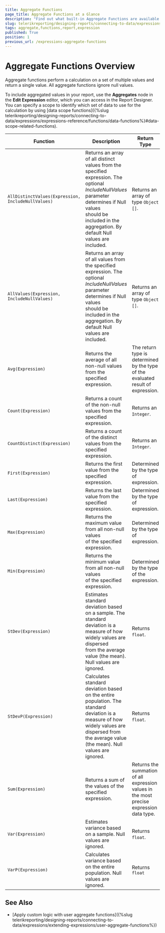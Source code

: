```yaml
---
title: Aggregate Functions
page_title: Aggregate Functions at a Glance
description: "Find out what built-in Aggregate Functions are available in Telerik Reporting and how you may write expressions with them."
slug: telerikreporting/designing-reports/connecting-to-data/expressions/expressions-reference/functions/aggregate-functions
tags: aggregate,functions,report,expression
published: True
position: 1
previous_url: /expressions-aggregate-functions
---
```


# Aggregate Functions Overview

Aggregate functions perform a calculation on a set of multiple values and return a single value. All aggregate functions ignore null values.

To include aggregated values in your report, use the __Aggregates__ node in the __Edit Expression__ editor, which you can access in the Report Designer. You can specify a scope to identify which set of data to use for the calculation by using [data scope functions]({%slug telerikreporting/designing-reports/connecting-to-data/expressions/expressions-reference/functions/data-functions%}#data-scope-related-functions).

| Function | Description | Return Type |
| ------ | ------ | ------ |
| `AllDistinctValues(Expression, IncludeNullValues)` |Returns an array of all distinct values from the specified expression. The optional *IncludeNullValues* parameter determines if Null values<br/> should be included in the aggregation. By default Null values are included.|Returns an array of type `Object []`.|
| `AllValues(Expression, IncludeNullValues)` |Returns an array of all values from the specified expression. The optional *IncludeNullValues* parameter determines if Null values<br/> should be included in the aggregation. By default Null values are included.|Returns an array of type `Object []`.|
| `Avg(Expression)` |Returns the average of all non-null values from the specified expression.|The return type is determined by the type of the evaluated result of expression.|
| `Count(Expression)` |Returns a count of the non-null values from the specified expression.|Returns an `Integer`.|
| `CountDistinct(Expression)` |Returns a count of the distinct values from the specified expression.|Returns an `Integer`.|
| `First(Expression)` |Returns the first value from the specified expression.|Determined by the type of expression.|
| `Last(Expression)` |Returns the last value from the specified expression.|Determined by the type of expression.|
| `Max(Expression)` |Returns the maximum value from all non-null values <br/> of the specified expression.|Determined by the type of expression.|
| `Min(Expression)` |Returns the minimum value from all non-null values <br/> of the specified expression.|Determined by the type of the expression.|
| `StDev(Expression)` |Estimates standard deviation based on a sample. The standard deviation is a measure of how widely values are dispersed <br/> from the average value (the mean). Null values are ignored.|Returns `float`.|
| `StDevP(Expression)` |Calculates standard deviation based on the entire population. The standard deviation is a measure of how widely values are<br/> dispersed from the average value (the mean). Null values are ignored.|Returns `float`.|
| `Sum(Expression)` |Returns a sum of the values of the specified expression.|Returns the summation of all expression values in the most precise expression data type.|
| `Var(Expression)` |Estimates variance based on a sample. Null values are ignored.|Returns `float`.|
| `VarP(Expression)` |Calculates variance based on the entire population. Null values are ignored.|Returns `float`|

## See Also

* [Apply custom logic with user aggregate functions]({%slug telerikreporting/designing-reports/connecting-to-data/expressions/extending-expressions/user-aggregate-functions%})
